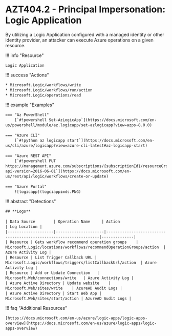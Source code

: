 # AZT404.2 - Principal Impersonation: Logic Application 

By utilizing a Logic Application configured with a managed identity or other identity provider, an attacker can execute Azure operations on a given resource.

!!! info "Resource" 

	Logic Application

!!! success "Actions" 

	* Microsoft.Logic/workflows/write
	* Microsoft.Logic/workflows/run/action
	* Microsoft.Logic/operations/read

!!! example "Examples"

    === "Az PowerShell"
		[`#!powershell Set-AzLogicApp`](https://docs.microsoft.com/en-us/powershell/module/az.logicapp/set-azlogicapp?view=azps-8.0.0)

	=== "Azure CLI"
		[`#!python az logicapp start`](https://docs.microsoft.com/en-us/cli/azure/logicapp?view=azure-cli-latest#az-logicapp-start)
		
	=== "Azure REST API"	
		[`#!powershell PUT https://management.azure.com/subscriptions/{subscriptionId}/resourceGroups/{resourceGroupName}/providers/Microsoft.Logic/workflows/{workflowName}?api-version=2016-06-01`](https://docs.microsoft.com/en-us/rest/api/logic/workflows/create-or-update)		

    === "Azure Portal"
    	![logicapp](logciappimds.PNG)

 
!!! abstract "Detections"

	## **Logs** 

    | Data Source        | Operation Name     | Action                                                            | Log Location |
    |--------------------|---------------------|-------------------------------------------------------------------|--------------|
    | Resource | Gets workflow recommend operation groups	 | Microsoft.Logic/locations/workflows/recommendOperationGroups/action	| Azure Activity Log |
    | Resource | List Trigger Callback URL | Microsoft.Logic/workflows/triggers/listCallbackUrl/action	| Azure Activity Log |
    | Resource | Add or Update Connection	| Microsoft.Web/connections/write	| Azure Activity Log |
	| Azure Active Directory | Update website	 | Microsoft.Web/sites/write	| AzureAD Audit Logs |
	| Azure Active Directory | Start Web App | Microsoft.Web/sites/start/action	| AzureAD Audit Logs |

!!! faq "Additional Resources"

	[https://docs.microsoft.com/en-us/azure/logic-apps/logic-apps-overview](https://docs.microsoft.com/en-us/azure/logic-apps/logic-apps-overview)
